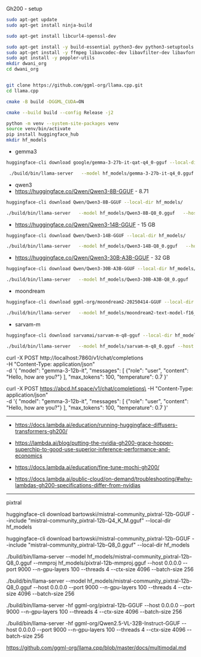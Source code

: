 Gh200 - setup


```bash
sudo apt-get update
sudo apt-get install ninja-build

sudo apt-get install libcurl4-openssl-dev

sudo apt-get install -y build-essential python3-dev python3-setuptools make cmake
sudo apt-get install -y ffmpeg libavcodec-dev libavfilter-dev libavformat-dev libavutil-dev
sudo apt install -y poppler-utils
mkdir dwani_org
cd dwani_org


git clone https://github.com/ggml-org/llama.cpp.git
cd llama.cpp

cmake -B build -DGGML_CUDA=ON

cmake --build build --config Release -j2
```



```bash 
python -m venv --system-site-packages venv
source venv/bin/activate
pip install huggingface_hub
mkdir hf_models 
```

- gemma3

```bash
huggingface-cli download google/gemma-3-27b-it-qat-q4_0-gguf --local-dir hf_models/

 ./build/bin/llama-server   --model hf_models/gemma-3-27b-it-q4_0.gguf  --mmproj hf_models/mmproj-model-f16-27B.gguf  --host 0.0.0.0   --port 9000   --n-gpu-layers 100   --threads 4   --ctx-size 4096   --batch-size 256
```

- qwen3
- https://huggingface.co/Qwen/Qwen3-8B-GGUF  - 8.71
```bash
huggingface-cli download Qwen/Qwen3-8B-GGUF --local-dir hf_models/

./build/bin/llama-server   --model hf_models/Qwen3-8B-Q8_0.gguf   --host 0.0.0.0   --port 7880 --n-gpu-layers 100 --threads 4 --ctx-size 4096 --batch-size 256
```

- https://huggingface.co/Qwen/Qwen3-14B-GGUF - 15 GB
```bash
huggingface-cli download Qwen/Qwen3-14B-GGUF --local-dir hf_models/

./build/bin/llama-server   --model hf_models/Qwen3-14B-Q8_0.gguf   --host 0.0.0.0   --port 7880 --n-gpu-layers 100 --threads 4 --ctx-size 4096 --batch-size 256
```


- https://huggingface.co/Qwen/Qwen3-30B-A3B-GGUF - 32 GB

```bash
huggingface-cli download Qwen/Qwen3-30B-A3B-GGUF --local-dir hf_models/

./build/bin/llama-server   --model hf_models/Qwen3-30B-A3B-Q8_0.gguf   --host 0.0.0.0   --port 7880 --n-gpu-layers 100 --threads 4 --ctx-size 4096 --batch-size 256
```



- moondream
```bash
huggingface-cli download ggml-org/moondream2-20250414-GGUF --local-dir hf_models/

./build/bin/llama-server   --model hf_models/moondream2-text-model-f16_ct-vicuna.gguf --mmproj hf_models/moondream2-mmproj-f16-20250414.gguf --host 0.0.0.0 --port 9000   --n-gpu-layers 100   --threads 4   --ctx-size 4096   --batch-size 256


```

- sarvam-m

```bash
huggingface-cli download sarvamai/sarvam-m-q8-gguf --local-dir hf_models/

./build/bin/llama-server   --model hf_models/sarvam-m-q8_0.gguf --host 0.0.0.0 --port 7884 --n-gpu-layers 100   --threads 4   --ctx-size 4096   --batch-size 256
```



curl -X POST http://localhost:7860/v1/chat/completions\
  -H "Content-Type: application/json" \
  -d '{
    "model": "gemma-3-12b-it",
    "messages": [
      {"role": "user", "content": "Hello, how are you?"}
    ],
    "max_tokens": 100,
    "temperature": 0.7
  }'

curl -X POST https://abcd.hf.space/v1/chat/completions\
  -H "Content-Type: application/json" \
  -d '{
    "model": "gemma-3-12b-it",
    "messages": [
      {"role": "user", "content": "Hello, how are you?"}
    ],
    "max_tokens": 100,
    "temperature": 0.7
  }'



<!--
pip install transformers diffusers["torch"] tf-keras==2.17.0 accelerate

pip install vllm

pip3 install --pre torch torchvision torchaudio --index-url https://download.pytorch.org/whl/nightly/cu124


git clone https://github.com/vllm-project/vllm.git
cd vllm


python use_existing_torch.py


pip install -r requirements/build.txt


pip install --no-build-isolation -e .

-->
---

- https://docs.lambda.ai/education/running-huggingface-diffusers-transformers-gh200/

- https://lambda.ai/blog/putting-the-nvidia-gh200-grace-hopper-superchip-to-good-use-superior-inference-performance-and-economics

- https://docs.lambda.ai/education/fine-tune-mochi-gh200/

- https://docs.lambda.ai/public-cloud/on-demand/troubleshooting/#why-lambdas-gh200-specifications-differ-from-nvidias


---

pixtral

huggingface-cli download bartowski/mistral-community_pixtral-12b-GGUF --include "mistral-community_pixtral-12b-Q4_K_M.gguf" --local-dir hf_models

huggingface-cli download bartowski/mistral-community_pixtral-12b-GGUF --include "mistral-community_pixtral-12b-Q8_0.gguf" --local-dir hf_models


./build/bin/llama-server --model hf_models/mistral-community_pixtral-12b-Q8_0.gguf --mmproj hf_models/pixtral-12b-mmproj.gguf --host 0.0.0.0 --port 9000 --n-gpu-layers 100 --threads 4 --ctx-size 4096 --batch-size 256



./build/bin/llama-server --model hf_models/mistral-community_pixtral-12b-Q8_0.gguf  --host 0.0.0.0 --port 9000 --n-gpu-layers 100 --threads 4 --ctx-size 4096 --batch-size 256



./build/bin/llama-server -hf ggml-org/pixtral-12b-GGUF --host 0.0.0.0 --port 9000 --n-gpu-layers 100 --threads 4 --ctx-size 4096 --batch-size 256


./build/bin/llama-server -hf ggml-org/Qwen2.5-VL-32B-Instruct-GGUF --host 0.0.0.0 --port 9000 --n-gpu-layers 100 --threads 4 --ctx-size 4096 --batch-size 256

https://github.com/ggml-org/llama.cpp/blob/master/docs/multimodal.md